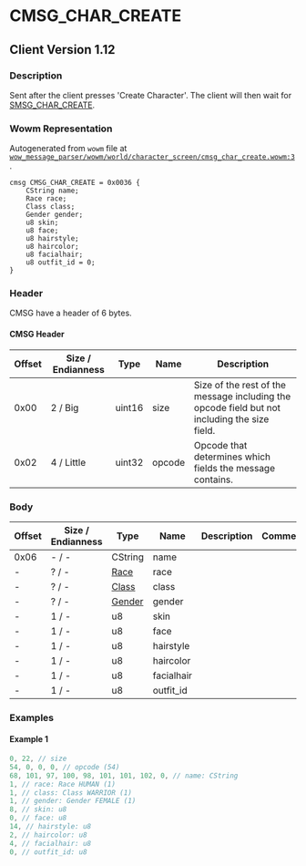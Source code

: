 # CMSG_CHAR_CREATE

## Client Version 1.12

### Description

Sent after the client presses 'Create Character'. The client will then wait for [SMSG_CHAR_CREATE](./smsg_char_create.md).

### Wowm Representation

Autogenerated from `wowm` file at [`wow_message_parser/wowm/world/character_screen/cmsg_char_create.wowm:3`](https://github.com/gtker/wow_messages/tree/main/wow_message_parser/wowm/world/character_screen/cmsg_char_create.wowm#L3).
```rust,ignore
cmsg CMSG_CHAR_CREATE = 0x0036 {
    CString name;
    Race race;
    Class class;
    Gender gender;
    u8 skin;
    u8 face;
    u8 hairstyle;
    u8 haircolor;
    u8 facialhair;
    u8 outfit_id = 0;
}
```
### Header

CMSG have a header of 6 bytes.

#### CMSG Header

| Offset | Size / Endianness | Type   | Name   | Description |
| ------ | ----------------- | ------ | ------ | ----------- |
| 0x00   | 2 / Big           | uint16 | size   | Size of the rest of the message including the opcode field but not including the size field.|
| 0x02   | 4 / Little        | uint32 | opcode | Opcode that determines which fields the message contains.|

### Body

| Offset | Size / Endianness | Type | Name | Description | Comment |
| ------ | ----------------- | ---- | ---- | ----------- | ------- |
| 0x06 | - / - | CString | name |  |  |
| - | ? / - | [Race](race.md) | race |  |  |
| - | ? / - | [Class](class.md) | class |  |  |
| - | ? / - | [Gender](gender.md) | gender |  |  |
| - | 1 / - | u8 | skin |  |  |
| - | 1 / - | u8 | face |  |  |
| - | 1 / - | u8 | hairstyle |  |  |
| - | 1 / - | u8 | haircolor |  |  |
| - | 1 / - | u8 | facialhair |  |  |
| - | 1 / - | u8 | outfit_id |  |  |

### Examples

#### Example 1

```c
0, 22, // size
54, 0, 0, 0, // opcode (54)
68, 101, 97, 100, 98, 101, 101, 102, 0, // name: CString
1, // race: Race HUMAN (1)
1, // class: Class WARRIOR (1)
1, // gender: Gender FEMALE (1)
8, // skin: u8
0, // face: u8
14, // hairstyle: u8
2, // haircolor: u8
4, // facialhair: u8
0, // outfit_id: u8
```
